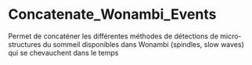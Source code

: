 # Concatenate_Wonambi_Events
Permet de concaténer les différentes méthodes de détections de micro-structures du sommeil disponibles dans Wonambi (spindles, slow waves) qui se chevauchent dans le temps
